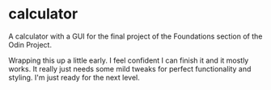 # calculator
A calculator with a GUI for the final project of the Foundations section of the Odin Project.

Wrapping this up a little early. I feel confident I can finish it and it mostly works.
It really just needs some mild tweaks for perfect functionality and styling. I'm just ready for the next level.
